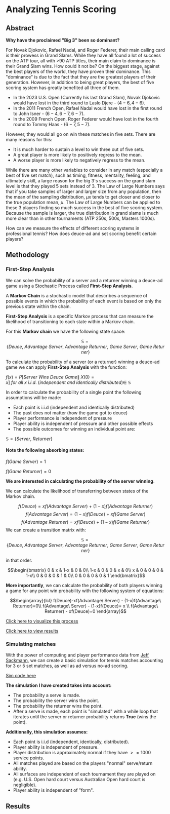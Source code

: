 # Analyzing Tennis Scoring

## Abstract

**Why have the proclaimed "Big 3" been so dominant?**

For Novak Djokovic, Rafael Nadal, and Roger Federer, their main calling card is their prowess in Grand Slams. While they have all found a lot of success on the ATP tour, all with >90 ATP titles, their main claim to dominance is their Grand Slam wins. How could it not be? On the biggest stage, against the best players of the world, they have proven their dominance. This "dominance" is due to the fact that they are the greatest players of their generation. However, in addition to being great players, the best of five scoring system has greatly benefited all three of them. 

-   In the 2023 U.S. Open (Currently his last Grand Slam), Novak Djokovic would have lost in the third round to Laslo Djere - $(4-6, 4-6)$.
-   In the 2011 French Open, Rafael Nadal would have lost in the first round to John Isner - $(6-4, 6-7, 6-7)$.
-   In the 2009 French Open, Roger Federer would have lost in the fourth round to Tommy Haas - $(6-7, 5-7)$.

However, they would all go on win these matches in five sets. There are many reasons for this:
- It is much harder to sustain a level to win three out of five sets.
- A great player is more likely to positively regress to the mean.
- A worse player is more likely to negatively regress to the mean. 

While there are many other variables to consider in any match (especially a best of five set match), such as timing, fitness, mentality, feeling, and ultimately skill, a large reason for the big 3's success on the grand slam level is that they played 5 sets instead of 3. The Law of Large Numbers says that if you take samples of larger and larger size from any population, then the mean of the sampling distribution, $\mu x$ tends to get closer and closer to the true population mean, $\mu$. The Law of Large Numbers can be applied to these 3 players finding so much success in the best of five scoring system. Because the sample is larger, the true distribution in grand slams is much more clear than in other tournaments (ATP 250s, 500s, Masters 1000s). 

How can we measure the effects of different scoring systems in professional tennis? How does deuce-ad and set scoring benefit certain players?

## Methodology

### First-Step Analysis

We can solve the probability of a server and a returner winning a deuce-ad game using a Stochastic Process called **First-Step Analysis**. 

A **Markov Chain** is a stochastic model that describes a sequence of possible events in which the probability of each event is based on only the previous state within the chain. 

**First-Step Analysis** is a specific Markov process that can measure the likelihood of transitioning to each state within a Markov chain. 

For this **Markov chain** we have the following state space:

$$\mathbb{S} = \{Deuce,\ Advantage\ Server,\ Advantage\ Returner,\ Game\ Server,\ Game\ Returner\}$$

To calculate the probability of a server (or a returner) winning a deuce-ad game we can apply **First-Step Analysis** with the function:

$f(x) = P[Server\ Wins\ Deuce\ Game \|\ X(0) = x]\ for\ all\ x\ i.i.d.\ (independent\ and\ identically\ distributed) \in\ \mathbb{S}$

In order to calculate the probability of a single point the following assumptions will be made:

* Each point is i.i.d (independent and identically distributed)
* The past does not matter (how the game got to deuce)
* Player performance is independent of pressure
* Player ability is independent of pressure and other possible effects
* The possible outcomes for winning an individual point are: 

$\mathbb{S} = \{Server,\ Returner\}$

#### Note the following absorbing states:

$f(Game\ Server) = 1$

$f(Game\ Returner) = 0$

**We are interested in calculating the probability of the server winning**.

We can calculate the likelihood of transferring between states of the Markov chain.

$$f(Deuce) = xf(Advantage\ Server)\ +\ (1-x)f(Advantage\ Returner)$$
$$f(Advantage\ Server) = (1-x)f(Deuce)\ +\ xf(Game\ Server)$$
$$f(Advantage\ Returner) = xf(Deuce)\ +\ (1-x)f(Game\ Returner)$$
We can create a transition matrix with:

$$\mathbb{S} = \{Deuce,\  Advantage\ Server,\  Advantage\ Returner,\  Game\ Server,\  Game\ Returner\}$$ 

in that order. 

$$\begin{bmatrix}
0 & x & 1-x & 0 & 0\\
1-x & 0 & 0 & x & 0\\
x & 0 & 0 & 0 & 1-x\\
0 & 0 & 0 & 1 & 0\\
0 & 0 & 0 & 0 & 1
\end{bmatrix}$$

**More importantly**, we can calculate the probability of both players winning a game for any point win probability with the following system of equations:

$$\begin{array}{lcl} f(Deuce)-xf(Advantage\ Server) - (1-x)f(Advantage\ Returner)=0\\ 
f(Advantage\ Server) - (1-x)f(Deuce)= x \\
f(Advantage\ Returner) - xf(Deuce)=0 \end{array}$$

[Click here to visualize this process](Decision%20Tree.png)

[Click here to view results](Game%20Win%20Probability%20ggplot.pdf)

### Simulating matches

With the power of computing and player performance data from [Jeff Sackmann](https://github.com/JeffSackmann), we can create a basic simulation for tennis matches accounting for 3 or 5 set matches, as well as ad versus no-ad scoring. 

[Sim code here](sim_code.py)

**The simulation I have created takes into account:**
- The probability a serve is made. 
- The probability the server wins the point. 
- The probability the returner wins the point. 
- After a serve is made, each point is "simulated" with a while loop that iterates until the server or returner probability returns **True** (wins the point).

**Additionally, this simulation assumes:** 
- Each point is i.i.d (independent, identically, distributed).
- Player ability is independent of pressure.
- Player distribution is approximately normal if they have $>= 1000$ service points.
- All matches played are based on the players "normal" serve/return ability.
- All surfaces are independent of each tournament they are played on (e.g. U.S. Open hard court versus Australian Open hard court is negligible).
- Player ability is independent of "form".
  
## Results
